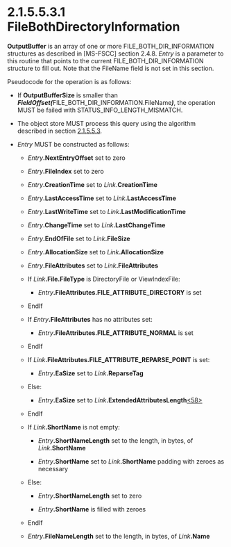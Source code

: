 <html dir="LTR" xmlns:mshelp="http://msdn.microsoft.com/mshelp" xmlns:ddue="http://ddue.schemas.microsoft.com/authoring/2003/5" xmlns:xlink="http://www.w3.org/1999/xlink" xmlns:tool="http://www.microsoft.com/tooltip">
    <head>
        <meta http-equiv="Content-Type" content="text/html; CHARSET=utf-8"></meta>
        <meta name="save" content="history"></meta>
        <title>2.1.5.5.3.1 FileBothDirectoryInformation</title>
        <xml>
            <mshelp:toctitle title="2.1.5.5.3.1 FileBothDirectoryInformation"></mshelp:toctitle>
            <mshelp:rltitle title="[MS-FSA]: FileBothDirectoryInformation"></mshelp:rltitle>
            <mshelp:keyword index="A" term="4790f83b-c4ad-4240-af1e-2004344e56c6"></mshelp:keyword>
            <mshelp:attr name="DCSext.ContentType" value="open specification"></mshelp:attr>
            <mshelp:attr name="AssetID" value="4790f83b-c4ad-4240-af1e-2004344e56c6"></mshelp:attr>
            <mshelp:attr name="TopicType" value="kbRef"></mshelp:attr>
            <mshelp:attr name="DCSext.Title" value="[MS-FSA]: FileBothDirectoryInformation" />
        </xml>
    </head>
    <body>
        <div id="header">
            <h1 class="heading">2.1.5.5.3.1 FileBothDirectoryInformation</h1>
        </div>
        <div id="mainSection">
            <div id="mainBody">
                <div id="allHistory" class="saveHistory"></div>
                <div id="sectionSection0" class="section" name="collapseableSection">
                    

<p><b>OutputBuffer</b> is an array of one or more
FILE_BOTH_DIR_INFORMATION structures as described in <mshelp:link keywords="efbfe127-73ad-4140-9967-ec6500e66d5e" tabindex="0">[MS-FSCC]</mshelp:link>
section <mshelp:link keywords="270df317-9ba5-4ccb-ba00-8d22be139bc5" tabindex="0">2.4.8</mshelp:link>.
<i>Entry</i> is a parameter to this routine that points to the current
FILE_BOTH_DIR_INFORMATION structure to fill out. Note that the FileName field
is not set in this section.</p>

<p>Pseudocode for the operation is as follows:</p>

<ul><li><p><span><span> 
</span></span>If <b>OutputBufferSize</b> is smaller than <b><i>FieldOffset(</i></b>FILE_BOTH_DIR_INFORMATION.FileName<b><i>)</i></b>,
the operation MUST be failed with STATUS_INFO_LENGTH_MISMATCH.</p>

</li><li><p><span><span> 
</span></span>The object store MUST process this query using the algorithm
described in section <a href="fa8194e0-53ec-413b-8315-e8fa85396fd8.html">2.1.5.5.3</a>.</p>

</li><li><p><span><span> 
</span></span><i>Entry</i> MUST be constructed as follows:</p>

<ul><li><p><span><span>  </span></span><i>Entry</i><b>.NextEntryOffset</b>
set to zero</p>

</li><li><p><span><span>  </span></span><i>Entry</i><b>.FileIndex</b>
set to zero</p>

</li><li><p><span><span>  </span></span><i>Entry</i><b>.CreationTime</b>
set to <i>Link</i>.<b>CreationTime</b></p>

</li><li><p><span><span>  </span></span><i>Entry</i><b>.LastAccessTime</b>
set to <i>Link</i><b>.LastAccessTime</b></p>

</li><li><p><span><span>  </span></span><i>Entry</i><b>.LastWriteTime</b>
set to <i>Link</i><b>.LastModificationTime</b></p>

</li><li><p><span><span>  </span></span><i>Entry</i><b>.ChangeTime</b>
set to <i>Link</i><b>.LastChangeTime</b></p>

</li><li><p><span><span>  </span></span><i>Entry</i><b>.EndOfFile</b>
set to <i>Link</i><b>.FileSize</b></p>

</li><li><p><span><span>  </span></span><i>Entry</i><b>.AllocationSize</b>
set to <i>Link</i><b>.AllocationSize</b></p>

</li><li><p><span><span>  </span></span><i>Entry</i><b>.FileAttributes</b>
set to <i>Link</i><b>.FileAttributes</b></p>

</li><li><p><span><span>  </span></span>If <i>Link</i><b>.File.FileType</b>
is DirectoryFile or ViewIndexFile:</p>

<ul><li><p><span><span> 
</span></span><i>Entry</i><b>.FileAttributes.FILE_ATTRIBUTE_DIRECTORY</b> is
set</p>

</li></ul></li><li><p><span><span>  </span></span>EndIf</p>

</li><li><p><span><span>  </span></span>If <i>Entry</i><b>.FileAttributes</b>
has no attributes set:</p>

<ul><li><p><span><span> 
</span></span><i>Entry</i><b>.FileAttributes.FILE_ATTRIBUTE_NORMAL</b> is set</p>

</li></ul></li><li><p><span><span>  </span></span>EndIf</p>

</li><li><p><span><span>  </span></span>If <i>Link</i><b>.FileAttributes.FILE_ATTRIBUTE_REPARSE_POINT</b>
is set:</p>

<ul><li><p><span><span> 
</span></span><i>Entry</i><b>.EaSize</b> set to <i>Link</i><b>.ReparseTag</b></p>

</li></ul></li><li><p><span><span>  </span></span>Else:</p>

<ul><li><p><span><span> 
</span></span><i>Entry</i><b>.EaSize</b> set to <i>Link</i><b>.ExtendedAttributesLength</b><a id="Appendix_A_Target_58"></a><a href="4e3695bd-7574-4f24-a223-b4679c065b63.html#Appendix_A_58" aria-label="Product behavior note 58">&lt;58&gt;</a></p>

</li></ul></li><li><p><span><span>  </span></span>EndIf</p>

</li><li><p><span><span>  </span></span>If <i>Link</i><b>.ShortName</b>
is not empty:</p>

<ul><li><p><span><span> 
</span></span><i>Entry</i><b>.ShortNameLength</b> set to the length, in bytes,
of <i>Link</i><b>.ShortName</b></p>

</li><li><p><span><span> 
</span></span><i>Entry</i><b>.ShortName</b> set to <i>Link</i><b>.ShortName</b>
padding with zeroes as necessary</p>

</li></ul></li><li><p><span><span>  </span></span>Else:</p>

<ul><li><p><span><span> 
</span></span><i>Entry</i><b>.ShortNameLength</b> set to zero</p>

</li><li><p><span><span> 
</span></span><i>Entry</i><b>.ShortName</b> is filled with zeroes</p>

</li></ul></li><li><p><span><span>  </span></span>EndIf</p>

</li><li><p><span><span>  </span></span><i>Entry</i><b>.FileNameLength</b>
set to the length, in bytes, of <i>Link</i><b>.Name</b></p>

</li></ul></li></ul>
                </div>
            </div>
        </div>
    </body>
</html>